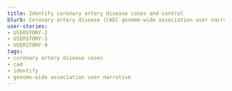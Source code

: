 ```yaml
---
title: Identify coronary artery disease cases and control
blurb: Coronary artery disease (CAD) genome-wide association user narrative.
user-stories:
- USERSTORY-2
- USERSTORY-3
- USERSTORY-9
tags:
- coronary artery disease cases
- cad
- identify
- genome-wide association user narrative
---
```

